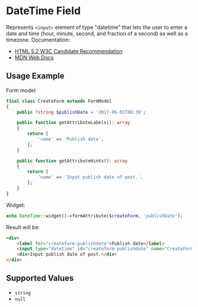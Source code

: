# DateTime Field

Represents `<input>` element of type "datetime" that lets the user to enter a date and time (hour, minute, second, and
fraction of a second) as well as a timezone. Documentation:

- [HTML 5.2 W3C Candidate Recommendation](https://www.w3.org/TR/2017/CR-html52-20170808/sec-forms.html#date-and-time-state-typedatetime)
- [MDN Web Docs](https://developer.mozilla.org/docs/Web/HTML/Element/input/date)

## Usage Example

Form model:

```php
final class CreateForm extends FormModel
{
    public ?string $publishDate = '2017-06-01T08:30';

    public function getAttributeLabels(): array
    {
        return [
            'name' => 'Publish date',
        ];
    }

    public function getAttributeHints(): array
    {
        return [
            'name' => 'Input publish date of post.',
        ];
    }
}
```

Widget:

```php
echo DateTime::widget()->formAttribute($createForm, 'publishDate');
```

Result will be:

```html
<div>
    <label for="createform-publishdate">Publish date</label>
    <input type="datetime" id="createform-publishdate" name="CreateForm[publishDate]" value="2017-06-01T08:30">
    <div>Input publish date of post.</div>
</div>
```

## Supported Values

- `string`
- `null`

